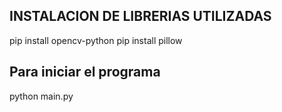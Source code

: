 ## INSTALACION DE LIBRERIAS UTILIZADAS

pip install opencv-python
pip install pillow


## Para iniciar el programa 
python main.py


